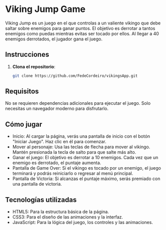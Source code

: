 # Viking Jump Game

Viking Jump es un juego en el que controlas a un valiente vikingo que debe saltar sobre enemigos para ganar puntos. El objetivo es derrotar a tantos enemigos como puedas mientras evitas ser tocado por ellos. Al llegar a 40 enemigos derrotados, el jugador gana el juego.

## Instrucciones

1. **Clona el repositorio**:
   ```bash
   git clone https://github.com/FedeCordeiro/vikingsApp.git

## Requisitos

No se requieren dependencias adicionales para ejecutar el juego. Solo necesitas un navegador moderno para disfrutarlo.

## Cómo jugar

- Inicio: Al cargar la página, verás una pantalla de inicio con el botón "Iniciar Juego". Haz clic en él para comenzar.
- Mover al personaje: Usa las teclas de flecha para mover al vikingo. Mantén presionada la tecla de salto para que salte más alto.
- Ganar el juego: El objetivo es derrotar a 10 enemigos. Cada vez que un enemigo es derrotado, el puntaje aumenta.
- Pantalla de Game Over: Si el vikingo es tocado por un enemigo, el juego terminará y podrás reiniciarlo o regresar al menú principal.
- Pantalla de Victoria: Si alcanzas el puntaje máximo, serás premiado con una pantalla de victoria.

## Tecnologías utilizadas

- HTML5: Para la estructura básica de la página.
- CSS3: Para el diseño de las animaciones y la interfaz.
- JavaScript: Para la lógica del juego, los controles y las animaciones.
